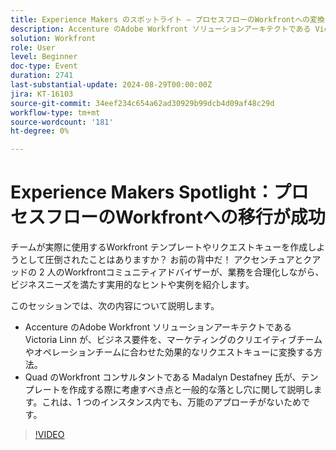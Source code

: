 ```yaml
---
title: Experience Makers のスポットライト – プロセスフローのWorkfrontへの変換が優れています
description: Accenture のAdobe Workfront ソリューションアーキテクトである Victoria Linn が、ビジネス要件を、マーケティングのクリエイティブチームやオペレーションチームに合わせた効果的なリクエストキューに変換する方法。  Quad のWorkfront コンサルタントである Madalyn Destafney 氏が、テンプレートを作成する際に考慮すべき点と一般的な落とし穴に関して説明します。これは、1 つのインスタンス内でも、万能のアプローチがないためです。
solution: Workfront
role: User
level: Beginner
doc-type: Event
duration: 2741
last-substantial-update: 2024-08-29T00:00:00Z
jira: KT-16103
source-git-commit: 34eef234c654a62ad30929b99dcb4d09af48c29d
workflow-type: tm+mt
source-wordcount: '181'
ht-degree: 0%

---
```



# Experience Makers Spotlight：プロセスフローのWorkfrontへの移行が成功

チームが実際に使用するWorkfront テンプレートやリクエストキューを作成しようとして圧倒されたことはありますか？ お前の背中だ！ アクセンチュアとクアッドの 2 人のWorkfrontコミュニティアドバイザーが、業務を合理化しながら、ビジネスニーズを満たす実用的なヒントや実例を紹介します。

このセッションでは、次の内容について説明します。

* Accenture のAdobe Workfront ソリューションアーキテクトである Victoria Linn が、ビジネス要件を、マーケティングのクリエイティブチームやオペレーションチームに合わせた効果的なリクエストキューに変換する方法。
* Quad のWorkfront コンサルタントである Madalyn Destafney 氏が、テンプレートを作成する際に考慮すべき点と一般的な落とし穴に関して説明します。これは、1 つのインスタンス内でも、万能のアプローチがないためです。

>[!VIDEO](https://video.tv.adobe.com/v/3433218/?learn=on)
